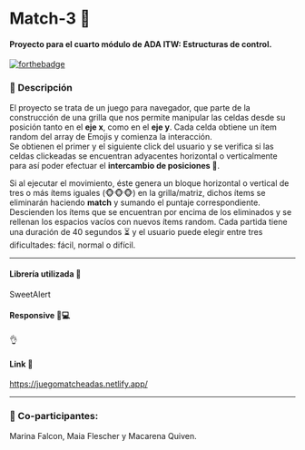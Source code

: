# Match-3 🎲  

#### Proyecto para el cuarto módulo de **ADA ITW**: Estructuras de control.

[![forthebadge](https://forthebadge.com/images/badges/made-with-javascript.svg)](https://forthebadge.com)

### :frog: Descripción
El proyecto se trata de un juego para navegador, que parte de la construcción de una grilla que nos permite manipular las celdas desde su posición tanto en el **eje x**, como en el **eje y**. Cada celda obtiene un ítem random del array de Emojis y comienza la interacción.          
Se obtienen el primer y el siguiente click del usuario y se verifica si las celdas clickeadas se encuentran adyacentes horizontal o verticalmente para así poder efectuar el **intercambio de posiciones :arrows_counterclockwise:**. 

Si al ejecutar el movimiento, éste genera un bloque horizontal o vertical de tres o más ítems iguales (:monkey_face::monkey_face::monkey_face:) en la grilla/matriz, dichos ítems se eliminarán haciendo **match** y sumando el puntaje correspondiente. Descienden los ítems que se encuentran por encima de los eliminados y se rellenan los espacios vacíos con nuevos ítems random. Cada partida tiene una duración de 40 segundos :hourglass_flowing_sand: y el usuario puede elegir entre tres dificultades: fácil, normal o difícil.
***
#### Librería utilizada 📁 
SweetAlert
#### Responsive :iphone::computer:
:ok_hand:
#### Link :link:
https://juegomatcheadas.netlify.app/
***

### 🐝 Co-participantes: 
Marina Falcon, Maia Flescher y Macarena Quiven.
